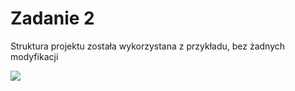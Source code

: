 # Zadanie 2
Struktura projektu została wykorzystana z przykładu, bez żadnych modyfikacji

<img src="3.png">
